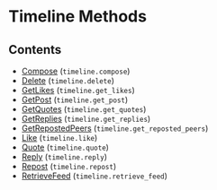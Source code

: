 # Timeline Methods

## Contents

 - [Compose](Compose.md) (`timeline.compose`)
 - [Delete](Delete.md) (`timeline.delete`)
 - [GetLikes](GetLikes.md) (`timeline.get_likes`)
 - [GetPost](GetPost.md) (`timeline.get_post`)
 - [GetQuotes](GetQuotes.md) (`timeline.get_quotes`)
 - [GetReplies](GetReplies.md) (`timeline.get_replies`)
 - [GetRepostedPeers](GetRepostedPeers.md) (`timeline.get_reposted_peers`)
 - [Like](Like.md) (`timeline.like`)
 - [Quote](Quote.md) (`timeline.quote`)
 - [Reply](Reply.md) (`timeline.reply`)
 - [Repost](Repost.md) (`timeline.repost`)
 - [RetrieveFeed](RetrieveFeed.md) (`timeline.retrieve_feed`)